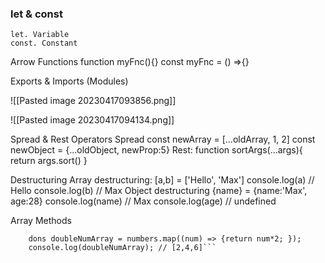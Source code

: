 ### let & const
	let. Variable
	const. Constant

Arrow Functions
	function myFnc(){}
	const myFnc = () =>{}


Exports & Imports (Modules)

![[Pasted image 20230417093856.png]]
	
![[Pasted image 20230417094134.png]]


Spread & Rest Operators
	Spread
		const newArray = [...oldArray, 1, 2]
		const newObject = {...oldObject, newProp:5}
	Rest:
		function sortArgs(...args){
		return args.sort()
		}


Destructuring
	Array destructuring:
		[a,b] = ['Hello', 'Max']
		console.log(a) // Hello
		console.log(b) // Max
	Object destructuring
		{name} = {name:'Max', age:28}
		console.log(name) // Max
		console.log(age) // undefined

Array Methods
```const numbers = [1,2,3]
	dons doubleNumArray = numbers.map((num) => {return num*2; });
	console.log(doubleNumArray); // [2,4,6]```